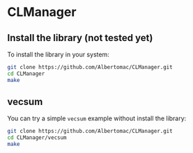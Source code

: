 # CLManager

## Install the library (not tested yet)
To install the library in your system:
```bash
git clone https://github.com/Albertomac/CLManager.git
cd CLManager
make
```


## vecsum
You can try a simple `vecsum` example without install the library:
```bash
git clone https://github.com/Albertomac/CLManager.git
cd CLManager/vecsum
make
```
